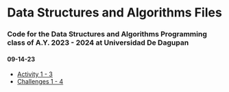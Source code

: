 # Data Structures and Algorithms Files

### Code for the Data Structures and Algorithms Programming class of A.Y. 2023 - 2024 at Universidad De Dagupan

#### 09-14-23

- [Activity 1 - 3](09-14-23/Activities_1-3/)
- [Challenges 1 - 4](09-14-23/Challenges_1-4/)
